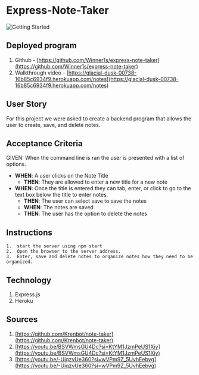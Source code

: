 # Express-Note-Taker

![Getting Started](./asset/images/screenshot.png)

## Deployed program

1. Github - [https://github.com/Winner1s/express-note-taker](https://github.com/Winner1s/express-note-taker)
2. Walkthrough video - [https://glacial-dusk-00738-16b85c6934f9.herokuapp.com/notes](https://glacial-dusk-00738-16b85c6934f9.herokuapp.com/notes)  

## User Story

  For this project we were asked to create a backend program that allows the user to create, save, and delete notes.

## Acceptance Criteria

GIVEN: When the command line is ran the user is presented with a list of options.

* **WHEN**: A user clicks on the Note Title
  * **THEN**: They are allowed to enter a new title for a new note
* **WHEN**: Once the title is entered they can tab, enter, or click to go to the text box below the title to enter notes.  
  * **THEN**: The user can select save to save the notes
  * **WHEN**: The notes are saved
  * **THEN**: The user has the option to delete the notes

## Instructions

    1.  start the server using npm start
    2.  Open the browser to the server address.  
    3.  Enter, save and delete notes to organize notes how they need to be organized.

## Technology

1. Express.js
2. Heroku

## Sources

1. [https://github.com/Krenbot/note-taker](https://github.com/Krenbot/note-taker)
2. [https://youtu.be/BSVWmsGU4Dc?si=KtYM1JzmPeUS1Xiy](https://youtu.be/BSVWmsGU4Dc?si=KtYM1JzmPeUS1Xiy)
3. [https://youtu.be/-UiqzvUe360?si=wVPm9Z_5UvhEebvg](https://youtu.be/-UiqzvUe360?si=wVPm9Z_5UvhEebvg)